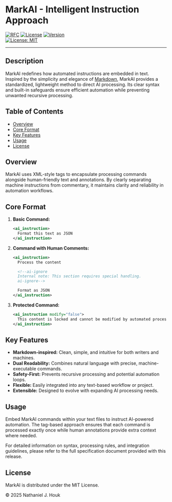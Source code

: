 # MarkAI - Intelligent Instruction Approach

[![RFC](https://img.shields.io/badge/RFC-AI--0001-blue.svg)](https://github.com/natehouk/RFC_AI-0001-ai-instruction-tag/blob/main/RFC_AI-0001.txt)
[![License](https://img.shields.io/badge/license-MIT-green.svg)](https://github.com/natehouk/RFC_AI-0001-ai-instruction-tag/blob/main/LICENSE)
[![Version](https://img.shields.io/badge/version-1.0-blue.svg)](https://github.com/natehouk/MarkAI/releases)  
[![License: MIT](https://img.shields.io/badge/License-MIT-yellow.svg)](https://opensource.org/licenses/MIT)

---

## Description

MarkAI redefines how automated instructions are embedded in text. Inspired by the simplicity and elegance of [Markdown](https://daringfireball.net/projects/markdown/), MarkAI provides a standardized, lightweight method to direct AI processing. Its clear syntax and built-in safeguards ensure efficient automation while preventing unwanted recursive processing.

## Table of Contents
- [Overview](#overview)
- [Core Format](#core-format)
- [Key Features](#key-features)
- [Usage](#usage)
- [License](#license)

## Overview

MarkAI uses XML-style tags to encapsulate processing commands alongside human-friendly text and annotations. By clearly separating machine instructions from commentary, it maintains clarity and reliability in automation workflows.

## Core Format

1. **Basic Command:**
   ```xml
   <ai_instruction>
     Format this text as JSON
   </ai_instruction>
   ```

2. **Command with Human Comments:**
   ```xml
   <ai_instruction>
     Process the content

     <!--ai-ignore
     Internal note: This section requires special handling.
     ai-ignore-->

     Format as JSON
   </ai_instruction>
   ```

3. **Protected Command:**
   ```xml
   <ai_instruction modify="false">
     This content is locked and cannot be modified by automated processes.
   </ai_instruction>
   ```

## Key Features

- **Markdown-inspired:** Clean, simple, and intuitive for both writers and machines.
- **Dual Readability:** Combines natural language with precise, machine-executable commands.
- **Safety-First:** Prevents recursive processing and potential automation loops.
- **Flexible:** Easily integrated into any text-based workflow or project.
- **Extensible:** Designed to evolve with expanding AI processing needs.

## Usage

Embed MarkAI commands within your text files to instruct AI-powered automation. The tag-based approach ensures that each command is processed exactly once while human annotations provide extra context where needed.

For detailed information on syntax, processing rules, and integration guidelines, please refer to the full specification document provided with this release.

## License

MarkAI is distributed under the MIT License.

&copy; 2025 Nathaniel J. Houk